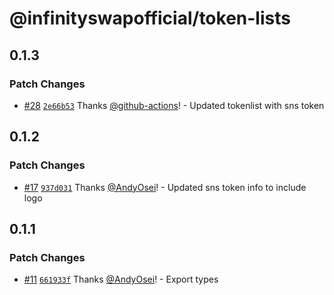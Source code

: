 # @infinityswapofficial/token-lists

## 0.1.3

### Patch Changes

- [#28](https://github.com/infinity-swap/token-lists/pull/28) [`2e66b53`](https://github.com/infinity-swap/token-lists/commit/2e66b53e30a5f446766f0045feccb83ad4b05269) Thanks [@github-actions](https://github.com/apps/github-actions)! - Updated tokenlist with sns token

## 0.1.2

### Patch Changes

- [#17](https://github.com/infinity-swap/token-lists/pull/17) [`937d031`](https://github.com/infinity-swap/token-lists/commit/937d03172618b428fc70e16cc6c7a7384dbfd4e4) Thanks [@AndyOsei](https://github.com/AndyOsei)! - Updated sns token info to include logo

## 0.1.1

### Patch Changes

- [#11](https://github.com/infinity-swap/token-lists/pull/11) [`661933f`](https://github.com/infinity-swap/token-lists/commit/661933feb326a639deb6575d27bd153c5a5a83a7) Thanks [@AndyOsei](https://github.com/AndyOsei)! - Export types
